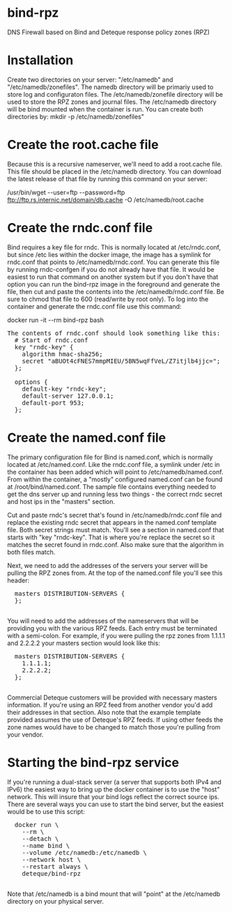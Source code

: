 # bind-rpz
DNS Firewall based on Bind and Deteque response policy zones (RPZ)

# Installation
Create two directories on your server: "/etc/namedb" and "/etc/namedb/zonefiles".  The namedb directory will be primariy used to store log and configuraton files.  The /etc/namedb/zonefile directory will be used to store the RPZ zones and journal files.  The /etc/namedb directory will be bind mounted when the container is run.  You can create both directories by:
  mkdir -p /etc/namedb/zonefiles"
    
# Create the root.cache file
Because this is a recursive nameserver, we'll need to add a root.cache file.  This file should be placed in the /etc/namedb directory. You can download the latest release of that file by running this command on your server:

  /usr/bin/wget --user=ftp --password=ftp ftp://ftp.rs.internic.net/domain/db.cache -O /etc/namedb/root.cache
 
# Create the rndc.conf file
Bind requires a key file for rndc.  This is normally located at /etc/rndc.conf, but since /etc lies within the docker image, the image has a symlink for rndc.conf that points to /etc/namedb/rndc.conf.  You can generate this file by running rndc-confgen if you do not already have that file.  It would be easiest to run that command on another system but if you don't have that option you can run the bind-rpz image in the foreground and generate the file, then cut and paste the contents into the /etc/namedb/rndc.conf file.  Be sure to chmod that file to 600 (read/write by root only).  To log into the container and generate the rndc.conf file use this command:

  docker run -it --rm bind-rpz bash
<pre>
The contents of rndc.conf should look something like this:
  # Start of rndc.conf
  key "rndc-key" {
    algorithm hmac-sha256;
    secret "aBUOt4cFNES7mmpMIEU/5BN5wqFfVeL/Z7itjlb4jjc=";
  };

  options {
    default-key "rndc-key";
    default-server 127.0.0.1;
    default-port 953;
  };
</pre>
  
# Create the named.conf file
The primary configuration file for Bind is named.conf, which is normally located at /etc/named.conf.  Like the rndc.conf file, a symlink under /etc in the container has been added which will point to /etc/namedb/named.conf.  From within the container, a "mostly" configured named.conf can be found at /root/bind/named.conf.  The sample file contains everything needed to get the dns server up and running less two things - the correct rndc secret and host ips in the "masters" section.

Cut and paste rndc's secret that's found in /etc/namedb/rndc.conf file and replace the existing rndc secret that appears in the named.conf template file.  Both secret strings must match.  You'll see a section in named.conf that starts with "key "rndc-key".  That is where you're replace the secret so it matches the secret found in rndc.conf.  Also make sure that the algorithm in both files match.

Next, we need to add the addresses of the servers your server will be pulling the RPZ zones from.  At the top of the named.conf file you'll see this header:
<pre>
  masters DISTRIBUTION-SERVERS {
  };
  </pre>
You will need to add the addresses of the nameservers that will be providing you with the various RPZ feeds.  Each entry must be terminated with a semi-colon.  For example, if you were pulling the rpz zones from 1.1.1.1 and 2.2.2.2 your masters section would look like this:
<pre>
  masters DISTRIBUTION-SERVERS {
    1.1.1.1;
    2.2.2.2;
  };
  </pre>
  
Commercial Deteque customers will be provided with necessary masters information.  If you're using an RPZ feed from another vendor you'd add their addresses in that section.  Also note that the example template provided assumes the use of Deteque's RPZ feeds.  If using other feeds the zone names would have to be changed to match those you're pulling from your vendor.
 
# Starting the bind-rpz service
If you're running a dual-stack server (a server that supports both IPv4 and IPv6) the easiest way to bring up the docker container is to use the "host" network.  This will insure that your bind logs reflect the correct source ips.  There are several ways you can use to start the bind server, but the easiest would be to use this script:

  <pre>
  docker run \
    --rm \
    --detach \
    --name bind \
    --volume /etc/namedb:/etc/namedb \
    --network host \
    --restart always \
    deteque/bind-rpz
  </pre>
  Note that /etc/namedb is a bind mount that will "point" at the /etc/namedb directory on your physical server.
  
